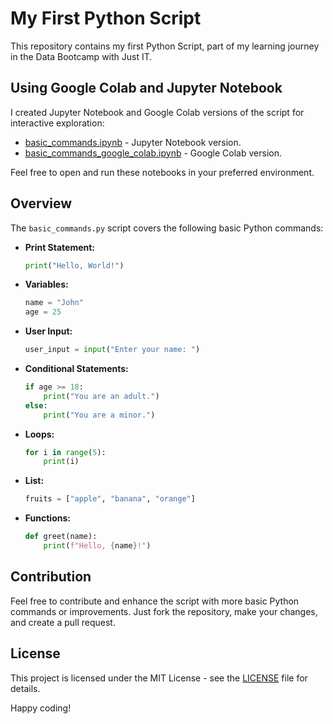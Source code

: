 # My First Python Script

This repository contains my first Python Script, part of my learning journey in the Data Bootcamp with Just IT.

## Using Google Colab and Jupyter Notebook

I created Jupyter Notebook and Google Colab versions of the script for interactive exploration:

- [basic_commands.ipynb](basic_commands.ipynb) - Jupyter Notebook version.
- [basic_commands_google_colab.ipynb](basic_commands_google_colab.ipynb) - Google Colab version.

Feel free to open and run these notebooks in your preferred environment.

## Overview

The `basic_commands.py` script covers the following basic Python commands:

- **Print Statement:**

    ```python
    print("Hello, World!")
    ```

- **Variables:**

    ```python
    name = "John"
    age = 25
    ```

- **User Input:**

    ```python
    user_input = input("Enter your name: ")
    ```

- **Conditional Statements:**

    ```python
    if age >= 18:
        print("You are an adult.")
    else:
        print("You are a minor.")
    ```

- **Loops:**

    ```python
    for i in range(5):
        print(i)
    ```

- **List:**

    ```python
    fruits = ["apple", "banana", "orange"]
    ```

- **Functions:**

    ```python
    def greet(name):
        print(f"Hello, {name}!")
    ```

## Contribution

Feel free to contribute and enhance the script with more basic Python commands or improvements. Just fork the repository, make your changes, and create a pull request.

## License

This project is licensed under the MIT License - see the [LICENSE](LICENSE) file for details.

Happy coding!

